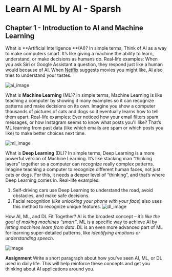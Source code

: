 # Learn AI ML by AI - Sparsh
    
## Chapter 1 - Introduction to AI and Machine Learning

What is **Artificial Intelligence **(AI)?
In simple terms,  Think of AI as a way to make computers smart. It’s like giving a machine the ability to learn, understand, or make decisions as humans do.
Real-life examples: When you ask Siri or Google Assistant a question, they respond just like a human would because of AI. When [Netflix](https://www.netflix.com) suggests movies you might like, AI also tries to understand your tastes.

![ai_image](https://encrypted-tbn0.gstatic.com/images?q=tbn:ANd9GcTkckPtta-RTesTWb0LEYKKC1Df_179sOaJS7BBF4LUeCv__fUYLGs7US62whmSaXt6H6A&usqp=CAU)

What is **Machine Learning** (ML)?
In simple terms, Machine Learning is like teaching a computer by showing it many examples so it can recognize patterns and make decisions on its own. Imagine you show a computer thousands of pictures of cats and dogs so it eventually learns how to tell them apart.
Real-life examples: Ever noticed how your email filters spam messages, or how Instagram seems to know what posts you'll like? That’s ML learning from past data (like which emails are spam or which posts you like) to make better choices next time.

![ml_image](https://img.freepik.com/free-vector/brain-with-digital-circuit-programmer-with-laptop-machine-learning-artificial-intelligence-digital-brain-artificial-thinking-process-concept-vector-isolated-illustration_335657-2246.jpg)

What is **Deep Learning** (DL)?
In simple terms, Deep Learning is a more powerful version of Machine Learning. It’s like stacking man  “thinking layers”  together so a computer can recognize really complex patterns. Imagine teaching a computer to recognize different human faces, not just cats or dogs. For this, it needs a deeper level of  “thinking”,  and that’s where Deep Learning comes in.
Real-life examples: 
1. Self-driving cars use Deep Learning to understand the road, avoid obstacles, and make safe decisions. 
2. Facial recognition (*like unlocking your phone with your face*) also uses this method to recognize unique features.
![dl_image](https://st2.depositphotos.com/7110532/11012/v/450/depositphotos_110120880-stock-illustration-deep-learning-infographic-as-vector.jpg)

How AI, ML, and DL Fit Together?
AI is the broadest concept – *it’s like the goal of making machines “smart”*.
ML is a specific way to achieve AI by *letting machines learn from data*.
DL is an even more advanced part of ML for learning super-detailed patterns, like *identifying emotions or understanding speech*.

![image](https://www.researchgate.net/publication/349365459/figure/fig1/AS:992069090816001@1613539111177/Venn-diagram-representing-the-relationships-between-AI-ML-and-DL-Adapted-from.png)


**Assignment**
Write a short paragraph about how you’ve seen AI, ML, or DL used in daily life. This will help reinforce these concepts and get you thinking about AI applications around you.
